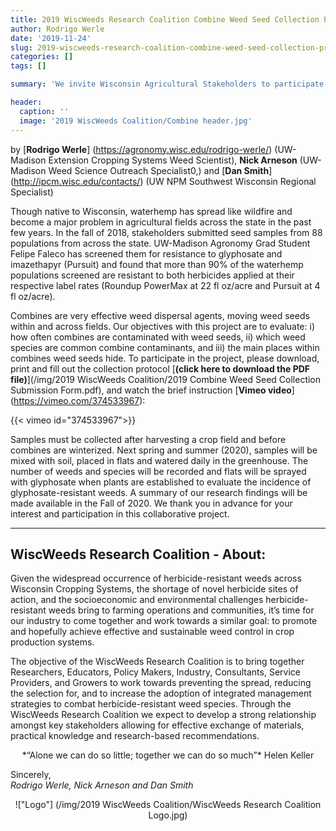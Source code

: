 ```yaml
---
title: 2019 WiscWeeds Research Coalition Combine Weed Seed Collection Project
author: Rodrigo Werle
date: '2019-11-24'
slug: 2019-wiscweeds-research-coalition-combine-weed-seed-collection-project
categories: []
tags: []

summary: 'We invite Wisconsin Agricultural Stakeholders to participate in the 2019 WiscWeeds Research Coalition Combine Weed Seed Collection Project.' 

header:
  caption: ''
  image: '2019 WiscWeeds Coalition/Combine header.jpg'
---
```

by [**Rodrigo Werle**] (https://agronomy.wisc.edu/rodrigo-werle/) (UW-Madison Extension Cropping Systems Weed Scientist), **Nick Arneson** (UW-Madison Weed Science Outreach Specialist0,) and [**Dan Smith**] (http://ipcm.wisc.edu/contacts/) (UW NPM Southwest Wisconsin Regional Specialist)

Though native to Wisconsin, waterhemp has spread like wildfire and become a major problem in agricultural fields across the state in the past few years. In the fall of 2018, stakeholders submitted seed samples from 88 populations from across the state. UW-Madison Agronomy Grad Student Felipe Faleco has screened them for resistance to glyphosate and imazethapyr (Pursuit) and found that more than 90% of the waterhemp populations screened are resistant to both herbicides applied at their respective label rates (Roundup PowerMax at 22 fl oz/acre and Pursuit at 4 fl oz/acre).

Combines are very effective weed dispersal agents, moving weed seeds within and across fields. Our objectives with this project are to evaluate: i) how often combines are contaminated with weed seeds, ii) which weed species are common combine contaminants, and iii) the main places within combines weed seeds hide. To participate in the project, please download, print and fill out the collection protocol [**(click here to download the PDF file)**](/img/2019 WiscWeeds Coalition/2019 Combine Weed Seed Collection Submission Form.pdf), and watch the brief instruction [**Vimeo video**] (https://vimeo.com/374533967):  

{{< vimeo id="374533967">}}    

  
Samples must be collected after harvesting a crop field and before combines are winterized. Next spring and summer (2020), samples will be mixed with soil, placed in flats and watered daily in the greenhouse. The number of weeds and species will be recorded and flats will be sprayed with glyphosate when plants are established to evaluate the incidence of glyphosate-resistant weeds. A summary of our research findings will be made available in the Fall of 2020. We thank you in advance for your interest and participation in this collaborative project.

___________________

## **WiscWeeds Research Coalition - About:**

Given the widespread occurrence of herbicide-resistant weeds across Wisconsin Cropping Systems, the shortage of novel herbicide sites of action, and the socioeconomic and environmental challenges herbicide-resistant weeds bring to farming operations and communities, it’s time for our industry to come together and work towards a similar goal: to promote and hopefully achieve effective and sustainable weed control in crop production systems.    

The objective of the WiscWeeds Research Coalition is to bring together Researchers, Educators, Policy Makers, Industry, Consultants, Service Providers, and Growers to work towards preventing the spread, reducing the selection for, and to increase the adoption of integrated management strategies to combat herbicide-resistant weed species. Through the WiscWeeds Research Coalition we expect to develop a strong relationship amongst key stakeholders allowing for effective exchange of materials, practical knowledge and research-based recommendations.

<center> *“Alone we can do so little; together we can do so much”* Helen Keller </center>   

Sincerely,  
*Rodrigo Werle, Nick Arneson and Dan Smith*

<center>!["Logo"] (/img/2019 WiscWeeds Coalition/WiscWeeds Research Coalition Logo.jpg)</center>